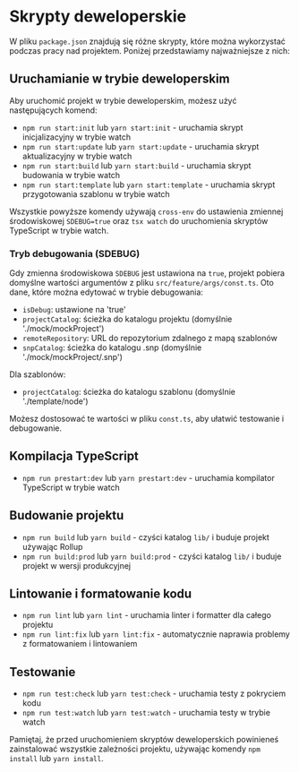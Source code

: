 # Skrypty deweloperskie

W pliku `package.json` znajdują się różne skrypty, które można wykorzystać podczas pracy nad projektem. Poniżej przedstawiamy najważniejsze z nich:

## Uruchamianie w trybie deweloperskim

Aby uruchomić projekt w trybie deweloperskim, możesz użyć następujących komend:

- `npm run start:init` lub `yarn start:init` - uruchamia skrypt inicjalizacyjny w trybie watch
- `npm run start:update` lub `yarn start:update` - uruchamia skrypt aktualizacyjny w trybie watch
- `npm run start:build` lub `yarn start:build` - uruchamia skrypt budowania w trybie watch
- `npm run start:template` lub `yarn start:template` - uruchamia skrypt przygotowania szablonu w trybie watch

Wszystkie powyższe komendy używają `cross-env` do ustawienia zmiennej środowiskowej `SDEBUG=true` oraz `tsx watch` do uruchomienia skryptów TypeScript w trybie watch.

### Tryb debugowania (SDEBUG)

Gdy zmienna środowiskowa `SDEBUG` jest ustawiona na `true`, projekt pobiera domyślne wartości argumentów z pliku `src/feature/args/const.ts`. Oto dane, które można edytować w trybie debugowania:

- `isDebug`: ustawione na 'true'
- `projectCatalog`: ścieżka do katalogu projektu (domyślnie './mock/mockProject')
- `remoteRepository`: URL do repozytorium zdalnego z mapą szablonów
- `snpCatalog`: ścieżka do katalogu .snp (domyślnie './mock/mockProject/.snp')

Dla szablonów:

- `projectCatalog`: ścieżka do katalogu szablonu (domyślnie './template/node')

Możesz dostosować te wartości w pliku `const.ts`, aby ułatwić testowanie i debugowanie.

## Kompilacja TypeScript

- `npm run prestart:dev` lub `yarn prestart:dev` - uruchamia kompilator TypeScript w trybie watch

## Budowanie projektu

- `npm run build` lub `yarn build` - czyści katalog `lib/` i buduje projekt używając Rollup
- `npm run build:prod` lub `yarn build:prod` - czyści katalog `lib/` i buduje projekt w wersji produkcyjnej

## Lintowanie i formatowanie kodu

- `npm run lint` lub `yarn lint` - uruchamia linter i formatter dla całego projektu
- `npm run lint:fix` lub `yarn lint:fix` - automatycznie naprawia problemy z formatowaniem i lintowaniem

## Testowanie

- `npm run test:check` lub `yarn test:check` - uruchamia testy z pokryciem kodu
- `npm run test:watch` lub `yarn test:watch` - uruchamia testy w trybie watch

Pamiętaj, że przed uruchomieniem skryptów deweloperskich powinieneś zainstalować wszystkie zależności projektu, używając komendy `npm install` lub `yarn install`.
